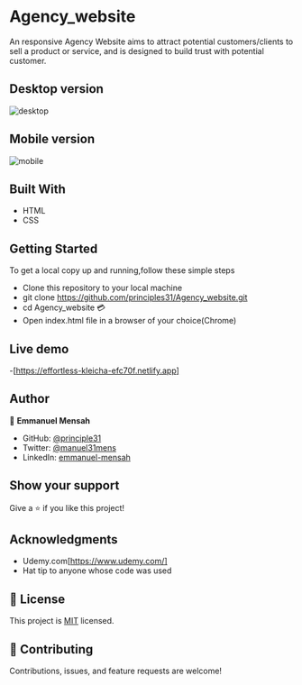 # Agency_website
An responsive Agency Website aims to attract potential customers/clients to sell a product or service, and is designed to build trust with potential customer.
## Desktop version
![desktop](https://github.com/principles31/Business_card/assets/90258833/bfe2b9b8-cd3e-4cc3-abaf-37b74bb2f066)

## Mobile version
![mobile](https://github.com/principles31/Business_card/assets/90258833/df9c84cd-a329-4adf-b02c-80d0e96f9ea8)


## Built With

- HTML
- CSS

## Getting Started
To get a local copy up and running,follow these simple steps

- Clone this repository to your local machine
- git clone https://github.com/principles31/Agency_website.git
- cd Agency_website 💳 
- Open index.html file in a browser of your choice(Chrome)

## Live demo 
-[https://effortless-kleicha-efc70f.netlify.app]

## Author

👤 **Emmanuel Mensah**

- GitHub: [@principle31](https://github.com/principles31)
- Twitter: [@manuel31mens](https://Twiter.com/@Manuel31mens)
- LinkedIn: [emmanuel-mensah](www.linkedin.com/in/emmanuel-mensah-)

## Show your support

Give a ⭐️ if you like this project!

## Acknowledgments
- Udemy.com[https://www.udemy.com/]
- Hat tip to anyone whose code was used

## 📝 License

This project is [MIT](https://git@github.com:principles31/Agency_website.git/blob//LICENSE) licensed.

## 🤝 Contributing

Contributions, issues, and feature requests are welcome!